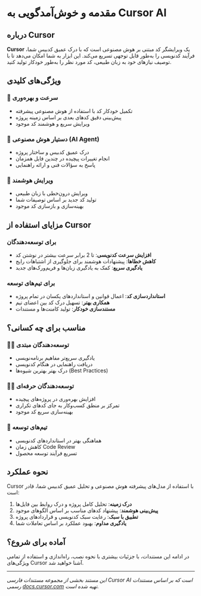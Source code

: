 # مقدمه و خوش‌آمدگویی به Cursor AI

## درباره Cursor

**Cursor** یک ویرایشگر کد مبتنی بر هوش مصنوعی است که با درک عمیق کدبیس شما، فرآیند کدنویسی را به‌طور قابل توجهی تسریع می‌کند. این ابزار به شما امکان می‌دهد تا با توصیف نیازهای خود به زبان طبیعی، کد مورد نظر را به‌طور خودکار تولید کنید.

## ویژگی‌های کلیدی

### 🚀 **سرعت و بهره‌وری**
- تکمیل خودکار کد با استفاده از هوش مصنوعی پیشرفته
- پیش‌بینی دقیق کدهای بعدی بر اساس زمینه پروژه
- ویرایش سریع و هوشمند کد موجود

### 🤖 **دستیار هوش مصنوعی (AI Agent)**
- درک عمیق کدبیس و ساختار پروژه
- انجام تغییرات پیچیده در چندین فایل همزمان
- پاسخ به سؤالات فنی و ارائه راهنمایی

### 🎯 **ویرایش هوشمند**
- ویرایش درون‌خطی با زبان طبیعی
- تولید کد جدید بر اساس توصیفات شما
- بهینه‌سازی و بازسازی کد موجود

## مزایای استفاده از Cursor

### برای توسعه‌دهندگان
- **افزایش سرعت کدنویسی**: تا 2 برابر سرعت بیشتر در نوشتن کد
- **کاهش خطاها**: پیشنهادات هوشمند برای جلوگیری از اشتباهات رایج
- **یادگیری سریع**: کمک به یادگیری زبان‌ها و فریم‌ورک‌های جدید

### برای تیم‌های توسعه
- **استانداردسازی کد**: اعمال قوانین و استانداردهای یکسان در تمام پروژه
- **همکاری بهتر**: تسهیل درک کد بین اعضای تیم
- **مستندسازی خودکار**: تولید کامنت‌ها و مستندات

## مناسب برای چه کسانی؟

### 👨‍💻 **توسعه‌دهندگان مبتدی**
- یادگیری سریع‌تر مفاهیم برنامه‌نویسی
- دریافت راهنمایی در هنگام کدنویسی
- درک بهتر بهترین شیوه‌ها (Best Practices)

### 👩‍💻 **توسعه‌دهندگان حرفه‌ای**
- افزایش بهره‌وری در پروژه‌های پیچیده
- تمرکز بر منطق کسب‌وکار به جای کدهای تکراری
- بهینه‌سازی سریع کد موجود

### 🏢 **تیم‌های توسعه**
- هماهنگی بهتر در استانداردهای کدنویسی
- کاهش زمان Code Review
- تسریع فرآیند توسعه محصول

## نحوه عملکرد

Cursor با استفاده از مدل‌های پیشرفته هوش مصنوعی و تحلیل عمیق کدبیس شما، قادر است:

1. **درک زمینه**: تحلیل کامل پروژه و درک روابط بین فایل‌ها
2. **پیش‌بینی هوشمند**: پیشنهاد کدهای مناسب بر اساس الگوهای موجود
3. **تطبیق با سبک**: رعایت سبک کدنویسی و قراردادهای پروژه
4. **یادگیری مداوم**: بهبود عملکرد بر اساس تعاملات شما

## آماده برای شروع؟

در ادامه این مستندات، با جزئیات بیشتری با نحوه نصب، راه‌اندازی و استفاده از تمامی ویژگی‌های Cursor آشنا خواهید شد.

---
*این مستند بخشی از مجموعه مستندات فارسی Cursor AI است که بر اساس مستندات رسمی [docs.cursor.com](https://docs.cursor.com) تهیه شده است.*